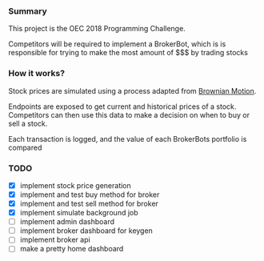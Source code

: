 ### Summary
This project is the OEC 2018 Programming Challenge.

Competitors will be required to implement a BrokerBot, which is is
responsible for trying to make the most amount of $$$ by trading stocks

### How it works?
Stock prices are simulated using a process adapted from
[Brownian Motion](https://en.wikipedia.org/wiki/Brownian_motion).

Endpoints are exposed to get current and historical prices of a stock.
Competitors can then use this data to make a decision on when to buy
or sell a stock.

Each transaction is logged, and the value of each BrokerBots portfolio
is compared

### TODO
 - [x] implement stock price generation
 - [x] implement and test buy method for broker
 - [x] implement and test sell method for broker
 - [x] implement simulate background job
 - [ ] implement admin dashboard
 - [ ] implement broker dashboard for keygen
 - [ ] implement broker api
 - [ ] make a pretty home dashboard
